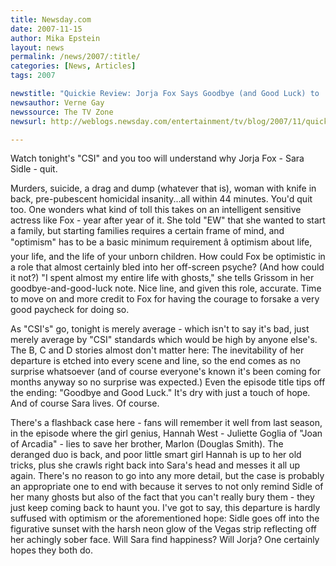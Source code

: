 ```yaml
---
title: Newsday.com
date: 2007-11-15
author: Mika Epstein
layout: news
permalink: /news/2007/:title/
categories: [News, Articles]
tags: 2007

newstitle: "Quickie Review: Jorja Fox Says Goodbye (and Good Luck) to 'CSI'"
newsauthor: Verne Gay  
newssource: The TV Zone  
newsurl: http://weblogs.newsday.com/entertainment/tv/blog/2007/11/quicke\_review\_jorja\_fox\_says_g.html 

---
```

Watch tonight's "CSI" and you too will understand why Jorja Fox - Sara Sidle - quit.

Murders, suicide, a drag and dump (whatever that is), woman with knife in back, pre-pubescent homicidal insanity...all within 44 minutes. You'd quit too. One wonders what kind of toll this takes on an intelligent sensitive actress like Fox - year after year of it. She told "EW" that she wanted to start a family, but starting families requires a certain frame of mind, and "optimism" has to be a basic minimum requirement â optimism about life, your life, and the life of your unborn children. How could Fox be optimistic in a role that almost certainly bled into her off-screen psyche? (And how could it not?) "I spent almost my entire life with ghosts," she tells Grissom in her goodbye-and-good-luck note. Nice line, and given this role, accurate. Time to move on and more credit to Fox for having the courage to forsake a very good paycheck for doing so.

As "CSI's" go, tonight is merely average - which isn't to say it's bad, just merely average by "CSI" standards which would be high by anyone else's. The B, C and D stories almost don't matter here: The inevitability of her departure is etched into every scene and line, so the end comes as no surprise whatsoever (and of course everyone's known it's been coming for months anyway so no surprise was expected.) Even the episode title tips off the ending: "Goodbye and Good Luck." It's dry with just a touch of hope. And of course Sara lives. Of course.

There's a flashback case here - fans will remember it well from last season, in the episode where the girl genius, Hannah West - Juliette Goglia of "Joan of Arcadia" - lies to save her brother, Marlon (Douglas Smith). The deranged duo is back, and poor little smart girl Hannah is up to her old tricks, plus she crawls right back into Sara's head and messes it all up again. There's no reason to go into any more detail, but the case is probably an appropriate one to end with because it serves to not only remind Sidle of her many ghosts but also of the fact that you can't really bury them - they just keep coming back to haunt you. I've got to say, this departure is hardly suffused with optimism or the aforementioned hope: Sidle goes off into the figurative sunset with the harsh neon glow of the Vegas strip reflecting off her achingly sober face. Will Sara find happiness? Will Jorja? One certainly hopes they both do.  
